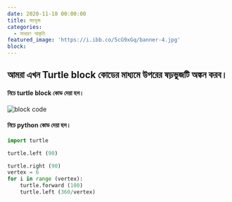 ```yaml
---
date: 2020-11-18 00:00:00
title: ষড়ভুজ
categories:
  - সাধারণ আকৃতি
featured_image: 'https://i.ibb.co/5cG9xGq/banner-4.jpg'
block:
---
```

## আমরা এখন Turtle block কোডের মাধ্যমে উপরের  ষড়ভুজটি অঙ্কন করব। 

#### নিচে turtle block কোড দেয়া হল।

![block code](https://i.ibb.co/TPJPGXS/figura-4.jpg)

#### নিচে python কোড দেয়া হল।

```python
import turtle

turtle.left (90)

turtle.right (90)
vertex = 6
for i in range (vertex):
    turtle.forward (100)
    turtle.left (360/vertex)     
```
